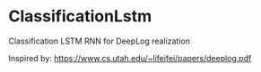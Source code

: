 # ClassificationLstm
Classification LSTM RNN for DeepLog realization

Inspired by: https://www.cs.utah.edu/~lifeifei/papers/deeplog.pdf
